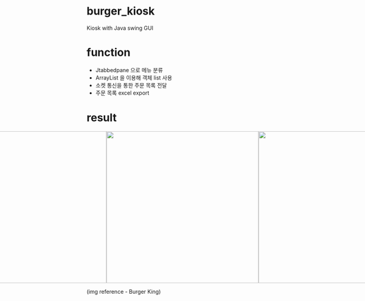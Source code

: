 # burger_kiosk
Kiosk with Java swing GUI

# function
- Jtabbedpane 으로 메뉴 분류
- ArrayList<JPanel> 을 이용해 객체 list 사용
- 소켓 통신을 통한 주문 목록 전달
- 주문 목록 excel export

# result
<div style="display: flex; justify-content: center; align-items: center;">
    <img src="https://github.com/hj78080/burger_kiosk/assets/137899379/248ccc88-d1c7-420b-a3ac-cfa03f2c53d7" style="height: 400px; width: auto;">
    <img src="https://github.com/hj78080/burger_kiosk/assets/137899379/f9ea2e77-0ade-48d3-b3ae-4fafdb2264b7" style="height: 400px; width: auto;">
    <img src="https://github.com/hj78080/burger_kiosk/assets/137899379/66edac90-46a8-4bb1-ab6b-0e665bd67d5b" style="height: 400px; width: auto;">
</div>

(img reference - Burger King)
